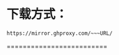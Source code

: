 
下载方式：
=========================

```
https://mirror.ghproxy.com/~~~URL/
```

=========================
